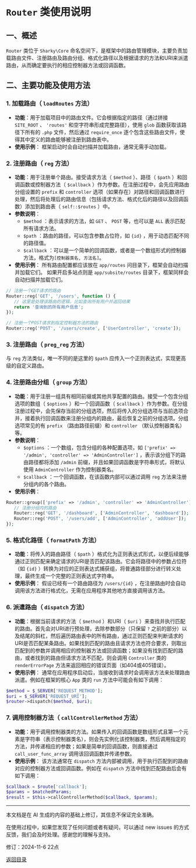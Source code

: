 # `Router` 类使用说明

## 一、概述

 `Router` 类位于 `Sharky\Core` 命名空间下，是框架中的路由管理模块，主要负责加载路由文件、注册路由及路由分组、格式化路径以及根据请求的方法和URI来派遣路由，从而确定要执行的相应控制器方法或回调函数。

## 二、主要功能及使用方法

### 1. 加载路由（ `loadRoutes` 方法）

- **功能**：用于加载项目中的路由文件。它会根据指定的路径（通过拼接 `SITE_ROOT` 、 `'routes'` 和空字符串形成完整路径），使用 `glob` 函数获取该路径下所有的 `.php` 文件，然后通过 `require_once` 逐个包含这些路由文件，使得其中定义的路由能够被注册到路由表中。
- **使用示例**：
框架启动时会自动扫描并加载路由，通常无需手动加载。

### 2. 注册路由（ `reg` 方法）

- **功能**：用于注册单个路由。接受请求方法（ `$method` ）、路径（ `$path` ）和回调函数或控制器方法（ `$callback` ）作为参数。在注册过程中，会先应用路由分组设置的 `prefix` 和 `controller` 选项（如果存在）对路径和回调函数进行处理，然后将处理后的路由信息（包括请求方法、格式化后的路径以及回调函数）添加到路由表（ `self::$routes` ）中。
- **参数说明**：
  - `$method` ：表示请求的方法，如 `GET` 、 `POST` 等，也可以是 `ALL` 表示匹配所有请求方法。
  - `$path` ：路由的路径，可以包含参数占位符，如 `{id}` ，用于动态匹配不同的路径值。
  - `$callback` ：可以是一个简单的回调函数，或者是一个数组形式的控制器方法，格式为`[控制器类名, 方法名]`。
- **使用示例**：
所有路由配置都应该放在 `app/routes` 问目录下，框架会自动扫描并加载它们。
如果开启多站点则是 `app/subsite/routes` 目录下，框架同样会自动扫描并加载它们。

 ``` php
// 注册一个GET请求的路由
Router::reg('GET', '/users', function () {
    // 这里是处理该路由的逻辑，比如查询所有用户并返回结果
    return '查询到的所有用户信息';
});

// 注册一个POST请求到指定控制器方法的路由
Router::reg('POST', '/users/create', ['UserController', 'create']);
 ```

### 3. 注册路由（ `preg_reg` 方法）
  与 `reg` 方法类似，唯一不同的是这里的 `$path` 应传入一个正则表达式，实现更高级的自定义路由。 

### 4. 注册路由分组（ `group` 方法）

- **功能**：用于注册一组具有相同前缀或其他共享配置的路由。接受一个包含分组选项的数组（ `$options` ）和一个回调函数（ `$callback` ）作为参数。在分组注册过程中，会先保存当前的分组选项，然后将传入的分组选项与当前选项合并，接着执行回调函数来注册分组内的路由，最后恢复之前的分组选项。分组选项常见的有 `prefix` （路由路径前缀）和 `controller` （默认控制器类名）等。
- **参数说明**：
  - `$options` ：一个数组，包含分组的各种配置选项，如 `['prefix' => '/admin', 'controller' => 'AdminController']` ，表示该分组下的路由路径都将添加 `/admin` 前缀，并且如果回调函数是字符串形式，将默认使用 `AdminController` 作为控制器类名。
  - `$callback` ：一个回调函数，在该函数内部可以通过调用 `reg` 方法来注册分组内的各个路由。
- **使用示例**：

 ``` php
Router::group(['prefix' => '/admin', 'controller' => 'AdminController'], function () {
    // 注册分组内的路由
    Router::reg('GET', '/dashboard', ['AdminController', 'dashboard']);
    Router::reg('POST', '/users/add', ['AdminController', 'addUser']);
});
 ```

### 5. 格式化路径（ `formatPath` 方法）

- **功能**：将传入的路由路径（ `$path` ）格式化为正则表达式形式，以便后续能够通过正则匹配来确定请求的URI是否匹配该路由。它会将路径中的参数占位符（如 `{id}` ）转换为对应的正则表达式捕获组，将普通路径部分进行转义处理，最终生成一个完整的正则表达式字符串。
- **使用示例**：
假设已经有一个路由路径为 `/users/{id}` ，在注册路由时会自动调用该方法进行格式化，无需在应用程序其他地方直接调用该方法。

### 6. 派遣路由（ `dispatch` 方法）

- **功能**：根据当前请求的方法（ `$method` ）和URI（ `$uri` ）来查找并执行匹配的路由。首先会对URI进行预处理，去除参数部分（只保留 `?` 之前的部分）以及结尾的斜杠，然后遍历路由表中的所有路由，通过正则匹配来判断请求的URI是否匹配某条路由。如果找到匹配的路由且请求方法也符合要求，则取出匹配到的参数并调用相应的控制器方法或回调函数；如果没有找到匹配的路由，或者找到的路由但请求方法不匹配，则会调用 `Controller` 类的 `renderErrorPage` 方法来返回相应的错误页面（如404或405错误）。
- **使用示例**：
通常在应用程序启动后，当接收到请求时会调用该方法来处理路由派遣。例如在框架的核心 `App` 类的 `run` 方法中可能会有如下调用：

 ``` php
$method = $_SERVER['REQUEST_METHOD'];
$uri = $_SERVER['REQUEST_URI'];
$router->dispatch($method, $uri);
 ```

### 7. 调用控制器方法（ `callControllerMethod` 方法）

- **功能**：用于调用控制器类的方法。如果传入的回调函数是数组形式且第一个元素是字符串（表示控制器类名），则会先实例化该控制器类，然后调用指定的方法，并传递相应的参数；如果是简单的回调函数，则直接通过 `call_user_func_array` 调用该回调函数并传递参数。
- **使用示例**：
该方法通常在 `dispatch` 方法内部被调用，用于执行匹配到的路由对应的控制器方法或回调函数。例如在 `dispatch` 方法中找到匹配路由后会有如下调用：

 ``` php
$callback = $route['callback'];
$params = $matchedParams;
$result = $this->callControllerMethod($callback, $params);
 ```

---

本文档是在 AI 生成的内容的基础上修订，其信息不保证完全准确。

在使用过程中，如果您发现了任何问题或者有疑问，可以通过 new issues 的方式反馈，我们会及时处理。感谢您的理解与支持。

修订：2024-11-6 22点

[返回目录](/SharkyPHP.md)
